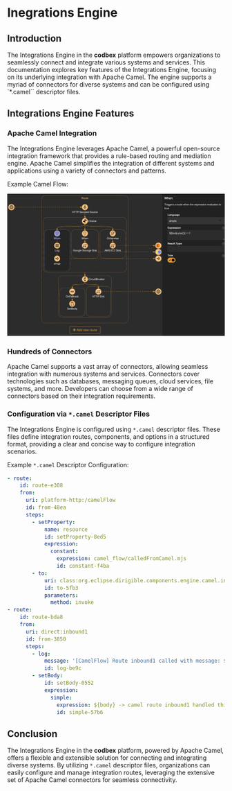 # Inegrations Engine

## Introduction

The Integrations Engine in the __codbex__ platform empowers organizations to seamlessly connect and integrate various systems and services. This documentation explores key features of the Integrations Engine, focusing on its underlying integration with Apache Camel. The engine supports a myriad of connectors for diverse systems and can be configured using `*.camel`` descriptor files.

## Integrations Engine Features

### Apache Camel Integration

The Integrations Engine leverages Apache Camel, a powerful open-source integration framework that provides a rule-based routing and mediation engine. Apache Camel simplifies the integration of different systems and applications using a variety of connectors and patterns.

Example Camel Flow:

![Routes Sample Flow](../../images/camel-sample-flow.png)

### Hundreds of Connectors

Apache Camel supports a vast array of connectors, allowing seamless integration with numerous systems and services. Connectors cover technologies such as databases, messaging queues, cloud services, file systems, and more. Developers can choose from a wide range of connectors based on their integration requirements.

### Configuration via `*.camel` Descriptor Files

The Integrations Engine is configured using `*.camel` descriptor files. These files define integration routes, components, and options in a structured format, providing a clear and concise way to configure integration scenarios.

Example `*.camel` Descriptor Configuration:

```yaml
- route:
    id: route-e308
    from:
      uri: platform-http:/camelFlow
      id: from-48ea
      steps:
        - setProperty:
            name: resource
            id: setProperty-8ed5
            expression:
              constant:
                expression: camel_flow/calledFromCamel.mjs
                id: constant-f4ba
        - to:
            uri: class:org.eclipse.dirigible.components.engine.camel.invoke.Invoker
            id: to-5fb3
            parameters:
              method: invoke
- route:
    id: route-bda8
    from:
      uri: direct:inbound1
      id: from-3850
      steps:
        - log:
            message: '[CamelFlow] Route inbound1 called with message: ${body}'
            id: log-be9c
        - setBody:
            id: setBody-0552
            expression:
              simple:
                expression: ${body} -> camel route inbound1 handled this message
                id: simple-57b6
```

## Conclusion

The Integrations Engine in the __codbex__ platform, powered by Apache Camel, offers a flexible and extensible solution for connecting and integrating diverse systems. By utilizing `*.camel` descriptor files, organizations can easily configure and manage integration routes, leveraging the extensive set of Apache Camel connectors for seamless connectivity.
